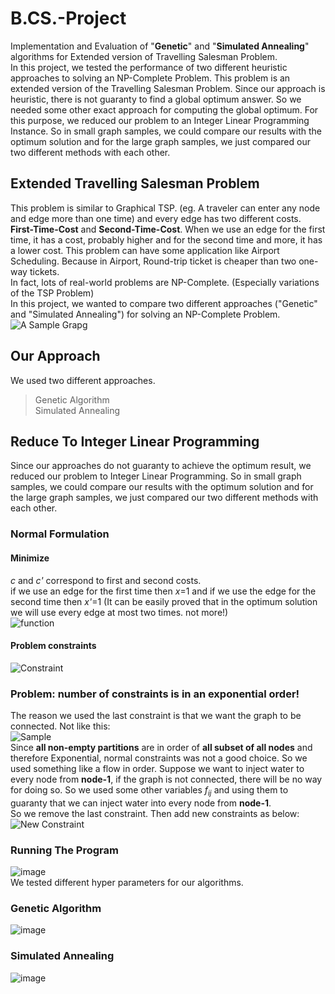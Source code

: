# B.CS.-Project
Implementation and Evaluation of "**Genetic**" and "**Simulated Annealing**" algorithms for Extended version of Travelling Salesman Problem. <br>
In this project, we tested the performance of two different heuristic approaches to solving an NP-Complete Problem. This problem is an extended version of the Travelling Salesman Problem. Since our approach is heuristic, there is not guaranty to find a global optimum answer. So we needed some other exact approach for computing the global optimum. For this purpose, we reduced our problem to an Integer Linear Programming Instance. So in small graph samples, we could compare our results with the optimum solution and for the large graph samples, we just compared our two different methods with each other. <br>

## Extended Travelling Salesman Problem
This problem is similar to Graphical TSP. (eg. A traveler can enter any node and edge more than one time) and every edge has two different costs. **First-Time-Cost** and **Second-Time-Cost**. When we use an edge for the first time, it has a cost, probably higher and for the second time and more, it has a lower cost. This problem can have some application like Airport Scheduling. Because in Airport, Round-trip ticket is cheaper than two one-way tickets. <br>
In fact, lots of real-world problems are NP-Complete. (Especially variations of the TSP Problem) <br>
In this project, we wanted to compare two different approaches ("Genetic" and "Simulated Annealing") for solving an NP-Complete Problem. <br>
![A Sample Grapg](/Images/a-simple-graph.bmp)
 
 ## Our Approach
 We used two different approaches.
 > Genetic Algorithm <br>
 > Simulated Annealing <br>

 ## Reduce To Integer Linear Programming
 Since our approaches do not guaranty to achieve the optimum result, we reduced our problem to Integer Linear Programming.  So in small graph samples, we could compare our results with the optimum solution and for the large graph samples, we just compared our two different methods with each other.
 <br>
 ### Normal Formulation
 #### Minimize <br>
 *c* and *c'* correspond to first and second costs. <br>
 if we use an edge for the first time then *x*=1 and if we use the edge for the second time then *x'*=1 (It can be easily proved that in the optimum solution we will use every edge at most two times. not more!) <br> 
![function](/Images/formula-1.bmp) 
 #### Problem constraints <br>
![Constraint](/Images/constraint.bmp)

### Problem: number of constraints is in an exponential order! 
The reason we used the last constraint is that we want the graph to be connected. Not like this:<br>
![Sample](/Images/lip-probelm.bmp) <br>
Since **all non-empty partitions** are in order of **all subset of all nodes** and therefore Exponential, normal constraints was not a good choice. So we used something like a flow in order. Suppose we want to inject water to every node from **node-1**, if the graph is not connected, there will be no way for doing so. So we used some other variables *f<sub>ij</sub>* and using them to guaranty that we can inject water into every node from **node-1**. <br>
So we remove the last constraint. Then add new constraints as below:<br>
![New Constraint](/Images/new-condition.bmp)

### Running The Program
![image](/Images/an-output.bmp) <br>
We tested different hyper parameters for our algorithms. 
### Genetic Algorithm
![image](/Images/genetic-pop-cost.bmp) <br>
### Simulated Annealing
![image](/Images/simulated-annealing-iteration-costt.bmp) <br>

